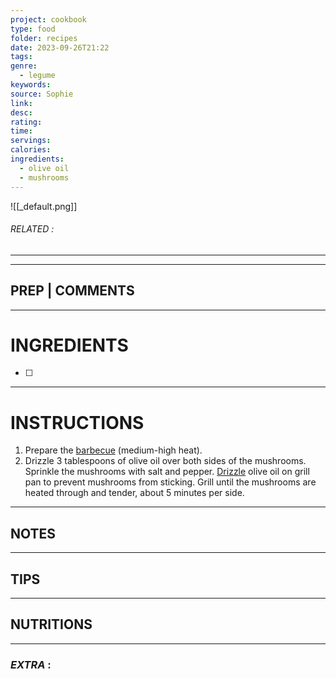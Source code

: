 ```yaml
---
project: cookbook
type: food
folder: recipes
date: 2023-09-26T21:22
tags: 
genre:
  - legume
keywords: 
source: Sophie
link: 
desc: 
rating: 
time: 
servings: 
calories: 
ingredients:
  - olive oil
  - mushrooms
---
```


![[_default.png]]
###### *RELATED* : 
---


---
## PREP | COMMENTS



---
# INGREDIENTS

- [ ] 

---
# INSTRUCTIONS

1. Prepare the [barbecue](http://www.foodterms.com/encyclopedia/barbecue/index.html) (medium-high heat).
2. Drizzle 3 tablespoons of olive oil over both sides of the mushrooms. Sprinkle the mushrooms with salt and pepper. [Drizzle](http://www.foodterms.com/encyclopedia/drizzle/index.html) olive oil on grill pan to prevent mushrooms from sticking. Grill until the mushrooms are heated through and tender, about 5 minutes per side.

---
## NOTES



---
## TIPS



---
## NUTRITIONS



---
### *EXTRA* :



